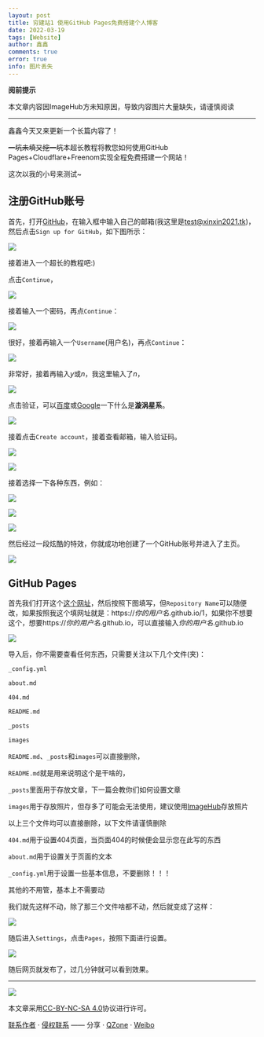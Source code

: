 ```yaml
---
layout: post
title: 穷建站1 使用GitHub Pages免费搭建个人博客
date: 2022-03-19
tags: [Website]
author: 鑫鑫
comments: true
error: true
info: 图片丢失
---
```


**阅前提示**

本文章内容因ImageHub方未知原因，导致内容图片大量缺失，请谨慎阅读

<!-- more -->

---

鑫鑫今天又来更新一个长篇内容了！

~~一坑未填又挖一坑~~本超长教程将教您如何使用GitHub Pages+Cloudflare+Freenom实现全程免费搭建一个网站！

这次以我的小号来测试~

## 注册GitHub账号

首先，打开[GitHub](https://github.com)，在输入框中输入自己的邮箱(我这里是[test@xinxin2021.tk](mailto:test@xinxin2021.tk))，然后点击`Sign up for GitHub`，如下图所示：

![](https://s1.imagehub.cc/images/2022/03/26/Snipaste_2022-03-26_11-07-32.png)

接着进入一个超长的教程吧:)

点击`Continue`，

![](https://s1.imagehub.cc/images/2022/03/26/Snipaste_2022-03-26_12-32-16.png)

接着输入一个密码，再点`Continue`：

![](https://s1.imagehub.cc/images/2022/03/26/Snipaste_2022-03-26_12-34-06.png)

很好，接着再输入一个`Username`(用户名)，再点`Continue`：

![](https://s1.imagehub.cc/images/2022/03/26/Snipaste_2022-03-26_12-35-43.png)

非常好，接着再输入*y*或*n*，我这里输入了*n*，

![](https://s1.imagehub.cc/images/2022/03/26/Snipaste_2022-03-26_12-39-49.png)

点击验证，可以[百度](https://www.baidu.com)或[Google](https://www.google.com)一下什么是**漩涡星系**。

![](https://s1.imagehub.cc/images/2022/03/26/Snipaste_2022-03-26_12-43-54.png)

接着点击`Create account`，接着查看邮箱，输入验证码。

![](https://s1.imagehub.cc/images/2022/03/26/Snipaste_2022-03-26_12-50-21.png)

![](https://s1.imagehub.cc/images/2022/03/26/Snipaste_2022-03-26_12-55-23.png)

接着选择一下各种东西，例如：

![](https://s1.imagehub.cc/images/2022/03/26/Snipaste_2022-03-26_13-00-42.png)

![](https://s1.imagehub.cc/images/2022/03/26/Snipaste_2022-03-26_13-02-09.png)

![](https://s1.imagehub.cc/images/2022/03/26/Snipaste_2022-03-26_13-03-59.png)

然后经过一段炫酷的特效，你就成功地创建了一个GitHub账号并进入了主页。

![](https://s1.imagehub.cc/images/2022/03/26/Snipaste_2022-03-26_13-05-15.png)

## GitHub Pages

首先我们打开这个[这个网址](https://github.com/new/import)，然后按照下图填写，但`Repository Name`可以随便改，如果按照我这个填网址就是：https://*你的用户名*.github.io/1，如果你不想要这个，想要https://*你的用户名*.github.io，可以直接输入*你的用户名*.github.io

![](https://s1.imagehub.cc/images/2022/03/26/Snipaste_2022-03-26_13-34-37.png)

导入后，你不需要查看任何东西，只需要关注以下几个文件(夹)：

```tex
_config.yml

about.md

404.md

README.md

_posts

images
```

`README.md`、`_posts`和`images`可以直接删除，

`README.md`就是用来说明这个是干啥的，

`_posts`里面用于存放文章，下一篇会教你们如何设置文章

`images`用于存放照片，但存多了可能会无法使用，建议使用[ImageHub](https://www.imagehub.cc)存放照片

以上三个文件均可以直接删除，以下文件请谨慎删除

`404.md`用于设置404页面，当页面404的时候便会显示您在此写的东西

`about.md`用于设置关于页面的文本

`_config.yml`用于设置一些基本信息，不要删除！！！

其他的不用管，基本上不需要动

我们就先这样不动，除了那三个文件啥都不动，然后就变成了这样：

![](https://s1.imagehub.cc/images/2022/06/12/Snipaste_2022-06-12_13-48-34.jpg)

随后进入`Settings`，点击`Pages`，按照下面进行设置。

![](https://s1.imagehub.cc/images/2022/07/30/pages.jpg)

随后网页就发布了，过几分钟就可以看到效果。

---

[![](https://licensebuttons.net/l/by-nc-sa/3.0/88x31.png)](https://creativecommons.org/licenses/by-nc-sa/4.0/)

本文章采用[CC-BY-NC-SA 4.0](https://creativecommons.org/licenses/by-nc-sa/4.0/)协议进行许可。

[联系作者](mailto:blog@xinxin2021.tk) · [侵权联系](mailto:tort@xinxin2021.tk) —— 分享 · [QZone](https://sns.qzone.qq.com/cgi-bin/qzshare/cgi_qzshare_onekey?url=https%3A%2F%2Fblog.xinxin2021.tk%2Fwebsite_1%2F&title=%E7%A9%B7%E5%BB%BA%E7%AB%991+%E4%BD%BF%E7%94%A8GitHub+Pages%E5%85%8D%E8%B4%B9%E6%90%AD%E5%BB%BA%E4%B8%AA%E4%BA%BA%E5%8D%9A%E5%AE%A2&site=%E9%91%AB%E5%8D%9A%E5%AE%A2) · [Weibo](https://service.weibo.com/share/share.php?url=https%3A%2F%2Fblog.xinxin2021.tk%2Fwebsite_1%2F&count=1&title=%E7%A9%B7%E5%BB%BA%E7%AB%991+%E4%BD%BF%E7%94%A8GitHub+Pages%E5%85%8D%E8%B4%B9%E6%90%AD%E5%BB%BA%E4%B8%AA%E4%BA%BA%E5%8D%9A%E5%AE%A2&language=zh_cn)
